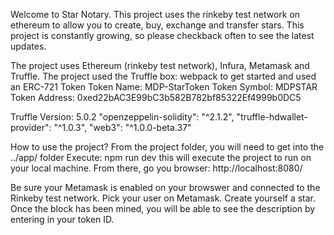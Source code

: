 Welcome to Star Notary. This project uses the rinkeby test network on ethereum to allow you to create, buy, exchange and transfer stars. This project is constantly growing, so please checkback often to see the latest updates.

The project uses Ethereum (rinkeby test network), Infura, Metamask and Truffle. The project used the Truffle box: webpack to get started and used an ERC-721 Token Token Name: MDP-StarToken Token Symbol: MDPSTAR Token Address: 0xed22bAC3E99bC3b582B782bf85322Ef4999b0DC5

Truffle Version:  5.0.2
"openzeppelin-solidity": "^2.1.2", "truffle-hdwallet-provider": "^1.0.3", "web3": "^1.0.0-beta.37"

How to use the project?
From the project folder, you will need to get into the ../app/ folder Execute: npm run dev this will execute the project to run on your local machine. From there, go you browser: http://localhost:8080/

Be sure your Metamask is enabled on your browswer and connected to the Rinkeby test network. Pick your user on Metamask. Create yourself a star. Once the block has been mined, you will be able to see the description by entering in your token ID.